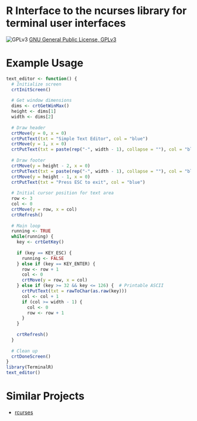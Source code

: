 R Interface to the ncurses library for terminal user interfaces
======

![GPLv3](http://www.gnu.org/graphics/gplv3-88x31.png)
[GNU General Public License, GPLv3](http://www.gnu.org/copyleft/gpl.html)


# Example Usage

```r
text_editor <- function() {
  # Initialize screen
  crtInitScreen()
  
  # Get window dimensions
  dims <- crtGetWinMax()
  height <- dims[1]
  width <- dims[2]
  
  # Draw header
  crtMove(y = 0, x = 0)
  crtPutText(txt = "Simple Text Editor", col = "blue")
  crtMove(y = 1, x = 0)
  crtPutText(txt = paste(rep("-", width - 1), collapse = ""), col = "blue")
  
  # Draw footer
  crtMove(y = height - 2, x = 0)
  crtPutText(txt = paste(rep("-", width - 1), collapse = ""), col = "blue")
  crtMove(y = height - 1, x = 0)
  crtPutText(txt = "Press ESC to exit", col = "blue")
  
  # Initial cursor position for text area
  row <- 3
  col <- 0
  crtMove(y = row, x = col)
  crtRefresh()
  
  # Main loop
  running <- TRUE
  while(running) {
    key <- crtGetKey()
    
    if (key == KEY_ESC) {
      running <- FALSE
    } else if (key == KEY_ENTER) {
      row <- row + 1
      col <- 0
      crtMove(y = row, x = col)
    } else if (key >= 32 && key <= 126) {  # Printable ASCII
      crtPutText(txt = rawToChar(as.raw(key)))
      col <- col + 1
      if (col >= width - 1) {
        col <- 0
        row <- row + 1
      }
    }
    
    crtRefresh()
  }
  
  # Clean up
  crtDoneScreen()
}
library(TerminalR)
text_editor()
```

# Similar Projects

- [rcurses](https://github.com/matloff/rcurses)